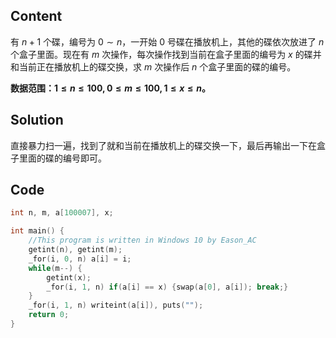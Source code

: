 ## Content
有 $n+1$ 个碟，编号为 $0\sim n$，一开始 $0$ 号碟在播放机上，其他的碟依次放进了 $n$ 个盒子里面。现在有 $m$ 次操作，每次操作找到当前在盒子里面的编号为 $x$ 的碟并和当前正在播放机上的碟交换，求 $m$ 次操作后 $n$ 个盒子里面的碟的编号。

**数据范围：$1\leqslant n\leqslant 100,0\leqslant m\leqslant 100,1\leqslant x\leqslant n$。**
## Solution
直接暴力扫一遍，找到了就和当前在播放机上的碟交换一下，最后再输出一下在盒子里面的碟的编号即可。
## Code
```cpp
int n, m, a[100007], x;

int main() {
	//This program is written in Windows 10 by Eason_AC
	getint(n), getint(m);
	_for(i, 0, n) a[i] = i;
	while(m--) {
		getint(x);
		_for(i, 1, n) if(a[i] == x) {swap(a[0], a[i]); break;}
	}
	_for(i, 1, n) writeint(a[i]), puts("");
	return 0;
}
```